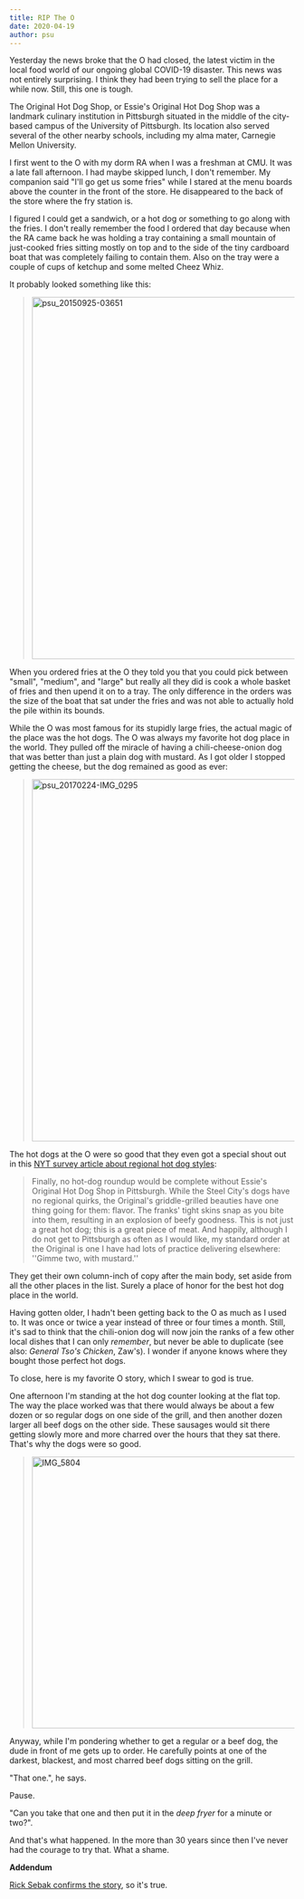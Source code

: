 ```yaml
---
title: RIP The O
date: 2020-04-19
author: psu
---
```


Yesterday the news broke that the O had closed, the latest victim in the local food world of our ongoing global COVID-19 disaster. This news was not entirely surprising. I think they had been trying to sell the place for a while now. Still, this one is tough. 

The Original Hot Dog Shop, or Essie's Original Hot Dog Shop was a landmark culinary institution in Pittsburgh situated in the middle of the city-based campus of the University of Pittsburgh. Its location also served several of the other nearby schools, including my alma mater, Carnegie Mellon University.

I first went to the O with my dorm RA when I was a freshman at CMU. It was a late fall afternoon. I had maybe skipped lunch, I don't remember. My companion said "I'll go get us some fries" while I stared at the menu boards above the counter in the front of the store. He disappeared to the back of the store where the fry station is. 

I figured I could get a sandwich, or a hot dog or something to go along with the fries. I don't really remember the food I ordered that day because when the RA came back he was holding a tray containing a small mountain of just-cooked fries sitting mostly on top and to the side of the tiny cardboard boat that was completely failing to contain them. Also on the tray were a couple of cups of ketchup and some melted Cheez Whiz. 

It probably looked something like this:

> <a data-flickr-embed="true" href="https://www.flickr.com/photos/79904144@N00/49791334567/in/dateposted-public/" title="psu_20150925-03651"><img src="https://live.staticflickr.com/65535/49791334567_b81f3b83f4_z.jpg" width="480" height="640" alt="psu_20150925-03651"></a>

When you ordered fries at the O they told you that you could pick between "small", "medium", and "large" but really all they did is cook a whole basket of fries and then upend it on to a tray. The only difference in the orders was the size of the boat that sat under the fries and was not able to actually hold the pile within its bounds. 

While the O was most famous for its stupidly large fries, the actual magic of the place was the hot dogs. The O was always my favorite hot dog place in the world. They pulled off the miracle of having a chili-cheese-onion dog that was better than just a plain dog with mustard. As I got older I stopped getting the cheese, but the dog remained as good as ever:

> <a data-flickr-embed="true" href="https://www.flickr.com/photos/79904144@N00/49790479603/in/dateposted-public/" title="psu_20170224-IMG_0295"><img src="https://live.staticflickr.com/65535/49790479603_0b4ffa3e90_z.jpg" width="480" height="640" alt="psu_20170224-IMG_0295"></a>

The hot dogs at the O were so good that they even got a special shout out in this <a href="https://www.nytimes.com/2002/07/03/dining/high-spots-in-a-nation-of-hot-dog-heavens.html">NYT survey article about regional hot dog styles</a>: 

> Finally, no hot-dog roundup would be complete without Essie's Original Hot Dog Shop in Pittsburgh. While the Steel City's dogs have no regional quirks, the Original's griddle-grilled beauties have one thing going for them: flavor. The franks' tight skins snap as you bite into them, resulting in an explosion of beefy goodness. This is not just a great hot dog; this is a great piece of meat. And happily, although I do not get to Pittsburgh as often as I would like, my standard order at the Original is one I have had lots of practice delivering elsewhere: ''Gimme two, with mustard.''

They get their own column-inch of copy after the main body, set aside from all the other places in the list. Surely a place of honor for the best hot dog place in the world.

Having gotten older, I hadn't been getting back to the O as much as I used to. It was once or twice a year instead of three or four times a month. Still, it's sad to think that the chili-onion dog will now join the ranks of a few other local dishes that I can only _remember_, but never be able to duplicate (see also: _General Tso's Chicken_, Zaw's). I wonder if anyone knows where they bought those perfect hot dogs.

To close, here is my favorite O story, which I swear to god is true.

One afternoon I'm standing at the hot dog counter looking at the flat top. The way the
place worked was that there would always be about a few dozen or so regular dogs on one
side of the grill, and then another dozen larger all beef dogs on the other side. These
sausages would sit there getting slowly more and more charred over the hours that they sat
there. That's why the dogs were so good.

> <a data-flickr-embed="true"
href="https://www.flickr.com/photos/79904144@N00/52614884014/in/photostream"
title="IMG_5804"><img
src="https://live.staticflickr.com/65535/52614884014_d35a5eb693_z.jpg" width="640"
height="480" alt="IMG_5804"></a>

Anyway, while I'm pondering whether to get a regular or a beef dog, the dude in front of me gets up to order. He carefully points at one of the darkest, blackest, and most charred beef dogs sitting on the grill.

"That one.", he says.

Pause.

"Can you take that one and then put it in the _deep fryer_ for a minute or two?".

And that's what happened. In the more than 30 years since then I've never had the courage to try that. What a shame.

**Addendum**

<a href="https://www.youtube.com/watch?v=vzE41a8mrGA">Rick Sebak confirms the story</a>, so it's true.






